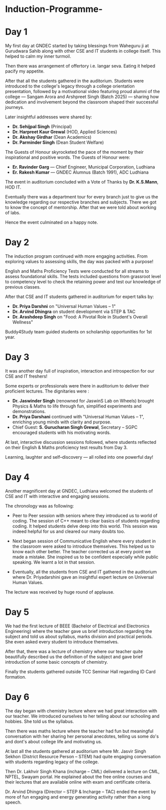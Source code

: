 # Induction-Programme-

# Day 1
My first day at GNDEC started by taking blessings from Waheguru ji at Gurudwara Sahib along with other CSE and IT students in college itself. This helped to calm my inner turmoil.

Then there was arrangement of offertory i.e. langar seva. Eating it helped pacify my appetite. 

After that all the students gathered in the auditorium. Students were introduced to the college's legacy through a college orientation presentation, followed by a motivational video featuring proud alumni of the college — Sangam Arora and Arshpreet Singh (Batch 2025) — sharing how dedication and involvement beyond the classroom shaped their successful journeys.

Later insightful addresses were shared by:
* __Dr. Sehijpal Singh__ (Principal)
* __Dr. Harpreet Kaur Grewal__ (HOD, Applied Sciences)
* __Dr. Akshay Girdhar__ (Dean Academics)
* __Dr. Parminder Singh__ (Dean Student Welfare)

The Guests of Honour skyrocketed the pace of the moment by their inspirational and positive words. The Guests of Honour were: 
* __Er. Ravinder Garg__ — Chief Engineer, Municipal Corporation, Ludhiana
* __Er. Rakesh Kumar__ — GNDEC Alumnus (Batch 1991), ADC Ludhiana

The event in auditorium concluded with a Vote of Thanks by __Dr. K.S.Mann__, HOD IT.

Eventually there was a department tour for every branch just to give us the knowledge regarding our respective branches and subjects. There we got to know the concept of mentorship. After that we were told about working of labs. 

Hence the event culminated on a happy note.


# Day 2
The induction program continued with more engaging activities. From exploring values to assessing skills, the day was packed with a purpose! 

English and Maths Proficiency Tests were conducted for all streams to assess foundational skills. The tests included questions from grassroot level to competency level to check the retaining power and test our knowledge of previous classes. 

After that CSE and IT students gathered in auditorium for expert talks by: 
* __Dr. Priya Darshni__ on "Universal Human Values – 1"
* __Dr. Arvind Dhingra__ on student development via STEP & TAC
* __Dr. Arashdeep Singh__ on "Food: A Pivotal Role in Student's Overall Wellness"

Buddy4Study team guided students on scholarship opportunities for 1st year.


# Day 3
It was another day full of inspiration, interaction and introspection for our CSE and IT freshers!

Some experts or professionals were there in auditorium to deliver their proficient lectures. The dignitaries were : 
* __Dr. Jaswinder Singh__ (renowned for JaswinS Lab on Wheels) brought Physics & Maths to life through fun, simplified experiments and demonstrations.
* __Dr. Priya Darshani__ continued with "Universal Human Values – 1", enriching young minds with clarity and purpose.
* Chief Guest: __S. Gurucharan Singh Grewal__, Secretary – SGPC encouraged students with his motivating words.

At last, interactive discussion sessions followed, where students reflected on their English & Maths proficiency test results from Day 3.

Learning, laughter and self–discovery — all rolled into one powerful day!


# Day 4
Another magnificent day at GNDEC, Ludhiana welcomed the students of CSE and IT with interactive and engaging sessions.

The chronology was as following: 
* Peer to Peer session with seniors where they introduced us to world of coding. The session of C++ meant to clear basics of students regarding coding. It helped students delve deep into this world. This session was indeed helpful for us and cleared our many doubts too.

* Next began session of Communicative English where every student in the classroom were asked to introduce themselves. This helped us to know each other better. The teacher corrected us at every point we made a mistake. She inspired us to be confident especially while public speaking. We learnt a lot in that session.

* Eventually, all the students from CSE and IT gathered in the auditorium where Dr. Priyadarshini gave an insightful expert lecture on Universal Human Values.

The lecture was received by huge round of applause.


# Day 5
We had the first lecture of BEEE (Bachelor of Electrical and Electronics Engineering) where the teacher gave us brief introduction regarding the subject and told us about syllabus, marks division and practical periods. She even asked every student to introduce themselves.

After that, there was a lecture of chemistry where our teacher quite beautifully described us the definition of the subject and gave brief introduction of some basic concepts of chemistry.

Finally the students gathered outside TCC Seminar Hall regarding ID Card formation.


# Day 6

The day began with chemistry lecture where we had great interaction with our teacher. We introduced ourselves to her telling about our schooling and hobbies. She told us the syllabus.

Then there was maths lecture where the teacher had fun but meaningful conversation with her sharing her personal anecdotes, telling us some do's and dont's about college life and motivating us.

At last all the students gathered at auditorium where Mr. Jasvir Singh Sekhon (District Resource Person – STEM) had quite engaging conversation with students regarding legacy of the college. 

Then Dr. Lakhvir Singh Khana (incharge – CML) delivered a lecture on CML, NPTEL, Swayam portal. He explained about the free online courses and their lectures that are available online with exam and certificate criteria. 

Dr. Arvind Dhingra (Director – STEP & Incharge – TAC) ended the event by more of fun engaging and energy generating activity rather than a long speech.
